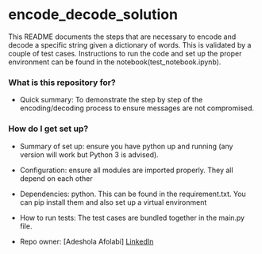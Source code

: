 # encode_decode_solution

This README documents the steps that are necessary to encode and decode a specific string given a dictionary of words.
This is validated by a couple of test cases. Instructions to run the code and set up the proper environment can be found
in the notebook(test_notebook.ipynb).

### What is this repository for? ###

* Quick summary: To demonstrate the step by step of the encoding/decoding process to ensure messages are not compromised.


### How do I get set up? ###

* Summary of set up: ensure you have python up and running (any version will work but Python 3 is advised).
* Configuration: ensure all modules are imported properly. They all depend on each other
* Dependencies: python. This can be found in the requirement.txt. You can pip install them and also set up a virtual environment
* How to run tests: The test cases are bundled together in the main.py file.


* Repo owner: [Adeshola Afolabi] [LinkedIn]

[LinkedIn]: https://www.linkedin.com/in/adesholafolabi/ 
